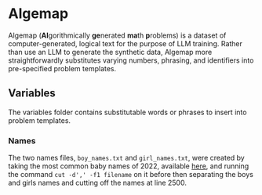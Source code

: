 # Algemap

Algemap (**Al**gorithmically **ge**nerated **ma**th **p**roblems) is a dataset of computer-generated, logical text for the purpose of LLM training. Rather than use an LLM to generate the synthetic data, Algemap more straightforwardly substitutes varying numbers, phrasing, and identifiers into pre-specified problem templates.

## Variables

The variables folder contains substitutable words or phrases to insert into problem templates.

### Names

The two names files, `boy_names.txt` and `girl_names.txt`, were created by taking the most common baby names of 2022, available [here](https://www.ssa.gov/oact/babynames/limits.html), and running the command `cut -d',' -f1 filename` on it before then separating the boys and girls names and cutting off the names at line 2500.
